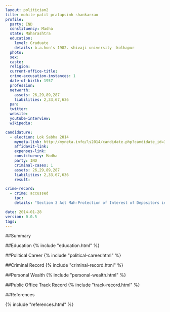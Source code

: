 ```yaml
---
layout: politician2
title: mohite-patil pratapsinh shankarrao
profile: 
  party: IND
  constituency: Madha
  state: Maharashtra
  education: 
    level: Graduate
    details: b.a.hon's 1982. shivaji university  kolhapur
  photo: 
  sex: 
  caste: 
  religion: 
  current-office-title: 
  crime-accusation-instances: 1
  date-of-birth: 1957
  profession: 
  networth: 
    assets: 26,29,89,287
    liabilities: 2,33,67,636
  pan: 
  twitter: 
  website: 
  youtube-interview: 
  wikipedia: 

candidature: 
  - election: Lok Sabha 2014
    myneta-link: http://myneta.info/ls2014/candidate.php?candidate_id=3994
    affidavit-link: 
    expenses-link: 
    constituency: Madha 
    party: IND
    criminal-cases: 1
    assets: 26,29,89,287
    liabilities: 2,33,67,636
    result:  

crime-record: 
  - crime: accussed
    ipc: 
    details: "Section 3 Act Mah-Protection of Interest of Depositors in Financial Establishment Act. Court of the Additional Sessions Judge Malshiras Criminal Miscellaneous Application No. 22/2014 Date 15.03.2014" 

date: 2014-01-28
version: 0.0.5
tags: 
---
```

##Summary


##Education
{% include "education.html" %}


##Political Career
{% include "political-career.html" %}


##Criminal Record
{% include "criminal-record.html" %}


##Personal Wealth
{% include "personal-wealth.html" %}


##Public Office Track Record
{% include "track-record.html" %}


##References


{% include "references.html" %}